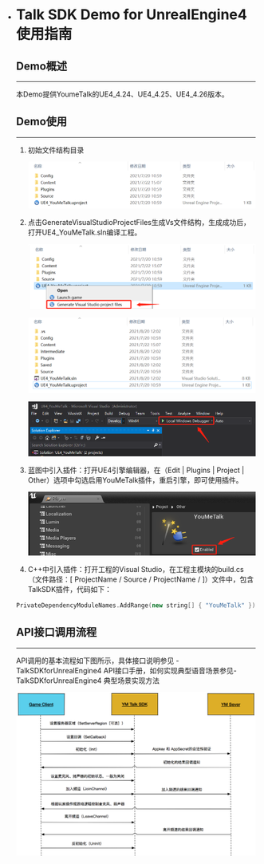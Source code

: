 - # Talk SDK Demo for UnrealEngine4 使用指南

  ## Demo概述

  ***

  本Demo提供YoumeTalk的UE4_4.24、UE4_4.25、UE4_4.26版本。

  

  ## Demo使用

  ***

  1. 初始文件结构目录

     ![image-20210820115826753](/Images/image_74.png)

  2. 点击GenerateVisualStudioProjectFiles生成Vs文件结构，生成成功后，打开UE4_YouMeTalk.sln编译工程。

     ![image-20210820120153351](/Images/image_75.png)

     ![image-20210820120235865](/Images/image_1.png)

     

     ![image-20210706110737713](/Images/image_3.png)

  3. 蓝图中引入插件：打开UE4引擎编辑器，在（Edit | Plugins | Project | Other）选项中勾选启用YouMeTalk插件，重启引擎，即可使用插件。
  
     ![image-20210706111009744](/Images/image_4.png)

  4. C++中引入插件：打开工程的Visual Studio，在工程主模块的build.cs（文件路径：[ ProjectName / Source / ProjectName / ]）文件中，包含TalkSDK插件，代码如下：

  ```C++
  PrivateDependencyModuleNames.AddRange(new string[] { "YouMeTalk" });
  ```

  ## API接口调用流程

  ***
  
  API调用的基本流程如下图所示，具体接口说明参见 -TalkSDKforUnrealEngine4 API接口手册，如何实现典型语音场景参见-TalkSDKforUnrealEngine4 典型场景实现方法
  
  ![img](/Images/image_5.png)
  
  
